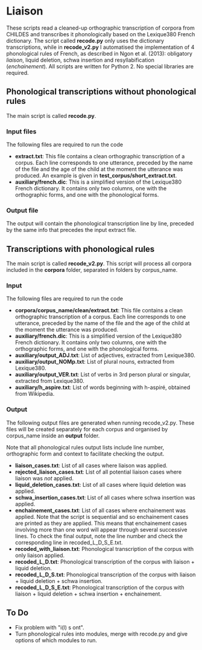 # Liaison
These scripts read a cleaned-up orthographic transcription of corpora from CHILDES and transcribes it phonologically based on the Lexique380 French dictionary. The script called **recode.py** only uses the dictionary transcriptions, while in **recode_v2.py** I automatised the implementation of 4 phonological rules of French, as described in Ngon et al. (2013): obligatory _liaison_, liquid deletion, schwa insertion and resyllabification (_enchainement_). All scripts are written for Python 2. No special libraries are required.

## Phonological transcriptions without phonological rules
The main script is called **recode.py**.

### Input files
The following files are required to run the code
* **extract.txt**: This file contains a clean orthographic transcription of a corpus. Each line corresponds to one utterance, preceded by the name of the file and the age of the child at the moment the utterance was produced. An example is given in **test_corpus/short_extract.txt**.
* **auxiliary/french.dic**: This is a simplified version of the Lexique380 French dictionary. It contains only two columns, one with the orthographic forms, and one with the phonological forms.

### Output file
The output will contain the phonological transcription line by line, preceded by the same info that precedes the input extract file.

## Transcriptions with phonological rules
The main script is called **recode_v2.py**. This script will process all corpora included in the **corpora** folder, separated in folders by corpus_name.

### Input
The following files are required to run the code
* **corpora/corpus_name/clean/extract.txt**: This file contains a clean orthographic transcription of a corpus. Each line corresponds to one utterance, preceded by the name of the file and the age of the child at the moment the utterance was produced.
* **auxiliary/french.dic**: This is a simplified version of the Lexique380 French dictionary. It contains only two columns, one with the orthographic forms, and one with the phonological forms.
* **auxiliary/output_ADJ.txt**: List of adjectives, extracted from Lexique380.
* **auxiliary/output_NOMp.txt**: List of plural nouns, extracted from Lexique380.
* **auxiliary/output_VER.txt**: List of verbs in 3rd person plural or singular, extracted from Lexique380.
* **auxiliary/h_aspire.txt**: List of words beginning with h-aspiré, obtained from Wikipedia.

### Output
The following output files are generated when running recode_v2.py. These files will be created separately for each corpus and organised by corpus_name inside an **output** folder.

Note that all phonological rules output lists include line number, orthographic form and context to facilitate checking the output.

* **liaison_cases.txt**: List of all cases where liaison was applied.
* **rejected_liaison_cases.txt**: List of all potential liaison cases where liaison was *not* applied.
* **liquid_deletion_cases.txt**: List of all cases where liquid deletion was applied.
* **schwa_insertion_cases.txt**: List of all cases where schwa insertion was applied.
* **enchainement_cases.txt**: List of all cases where enchainement was applied. Note that the script is sequential and so enchainement cases are printed as they are applied. This means that enchainement cases involving more than one word will appear through several successive lines. To check the final output, note the line number and check the corresponding line in recoded_L_D_S_E.txt.
* **recoded_with_liaison.txt**: Phonological transcription of the corpus with only liaison applied.
* **recoded_L_D.txt**: Phonological transcription of the corpus with liaison + liquid deletion.
* **recoded_L_D_S.txt**: Phonological transcription of the corpus with liaison + liquid deletion + schwa insertion.
* **recoded_L_D_S_E.txt**: Phonological transcription of the corpus with liaison + liquid deletion + schwa insertion + enchainement.

## To Do
* Fix problem with "i(l) s ont".
* Turn phonological rules into modules, merge with recode.py and give options of which modules to run.

